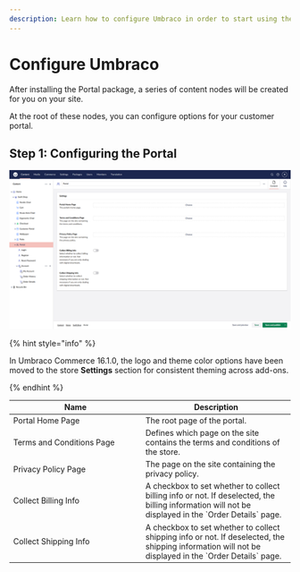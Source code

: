 ```yaml
---
description: Learn how to configure Umbraco in order to start using the Portal package.
---
```


# Configure Umbraco

After installing the Portal package, a series of content nodes will be created for you on your site.

At the root of these nodes, you can configure options for your customer portal.

## Step 1: Configuring the Portal

![Overview of some of the different configuration options for customizing the Portal.](../media/portal/ucp_portal_settings.png)

{% hint style="info" %}

In Umbraco Commerce 16.1.0, the logo and theme color options have been moved to the store **Settings** section for consistent theming across add-ons.

{% endhint %}

<table>
    <thead>
        <tr>
            <th width="223">Name</th>
            <th>Description</th>
        </tr>
    </thead>
    <tbody>
        <tr>
            <td>Portal Home Page</td>
            <td>The root page of the portal.</td>
        </tr>
        <tr>
            <td>Terms and Conditions Page</td>
            <td>Defines which page on the site contains the terms and conditions of the store.</td>
        </tr>
        <tr>
            <td>Privacy Policy Page</td>
            <td>The page on the site containing the privacy policy.</td>
        </tr>
        <tr>
            <td>Collect Billing Info</td>
            <td>A checkbox to set whether to collect billing info or not. If deselected, the billing information will not be displayed in the `Order Details` page.</td>
        </tr>
        <tr>
            <td>Collect Shipping Info</td>
            <td>A checkbox to set whether to collect shipping info or not. If deselected, the shipping information will not be displayed in the `Order Details` page.</td>
        </tr>
    </tbody>
</table>


